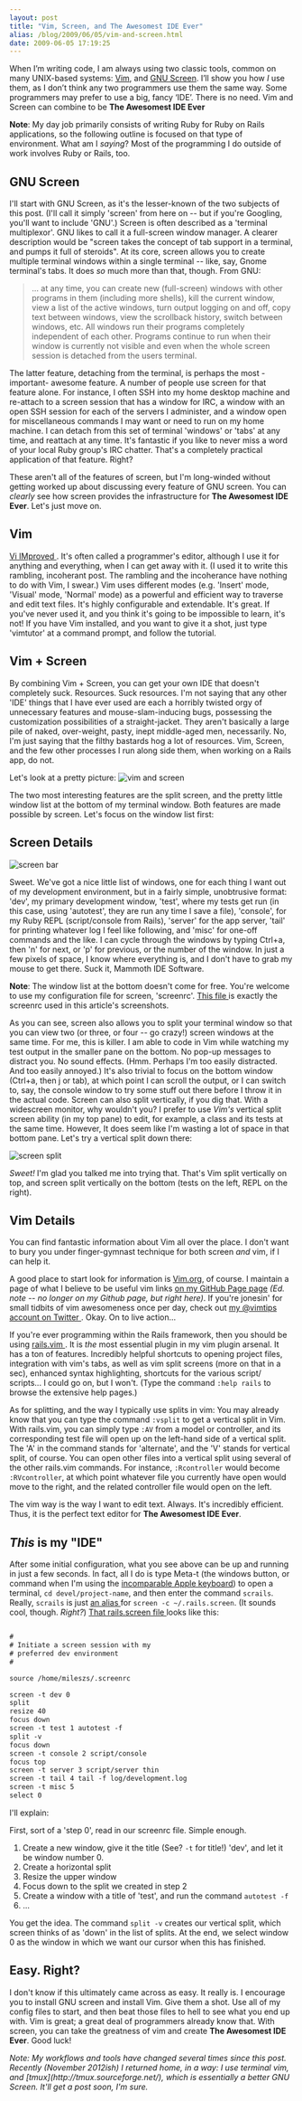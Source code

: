 ```yaml
---
layout: post
title: "Vim, Screen, and The Awesomest IDE Ever"
alias: /blog/2009/06/05/vim-and-screen.html
date: 2009-06-05 17:19:25
---
```


When I’m writing code, I am always using two classic tools, common on
many UNIX-based systems: [Vim][1], and [GNU Screen][2]. I’ll show you how
*I* use them, as I don’t think any two programmers use them the same
way. Some programmers may prefer to use a big, fancy ‘IDE’. There is no
need. Vim and Screen can combine to be **The Awesomest IDE Ever**

**Note**: My day job primarily consists of writing Ruby for Ruby on
Rails applications, so the following outline is focused on that type of
environment. What am I *saying*? Most of the programming I do outside of
work involves Ruby or Rails, too.

GNU Screen
----------

I'll start with GNU Screen, as it's the lesser-known of the two subjects of this post.  (I'll call it simply 'screen' from here on -- but if you're Googling, you'll want to include 'GNU'.)  Screen is often described as a 'terminal multiplexor'.  GNU likes to call it a full-screen window manager.  A clearer description would be "screen takes the concept of tab support in a terminal, and pumps it full of steroids".  At its core, screen allows you to create multiple terminal windows within a single terminal -- like, say, Gnome terminal's tabs.  It does _so_ much more than that, though.  From GNU:

> ... at any time, you can create new (full-screen) windows with other programs in them (including more shells), kill the current window, view a list of the active windows, turn output logging on and off, copy text between windows, view the scrollback history, switch between windows, etc. All windows run their programs completely independent of each other. Programs continue to run when their window is currently not visible and even when the whole screen session is detached from the users terminal.

The latter feature, detaching from the terminal, is perhaps the most -important- awesome feature.  A number of people use screen for that feature alone.  For instance, I often SSH into my home desktop machine and re-attach to a screen session that has a window for IRC, a window with an open SSH session for each of the servers I administer, and a window open for miscellaneous commands I may want or need to run on my home machine.  I can detach from this set of terminal 'windows' or 'tabs' at any time, and reattach at any time.  It's fantastic if you like to never miss a word of your local Ruby group's IRC chatter.  That's a completely practical application of that feature.  Right?

These aren't all of the features of screen, but I'm long-winded without getting worked up about discussing every feature of GNU screen.  You can _clearly_ see how screen provides the infrastructure for **The Awesomest IDE Ever**.  Let's just move on.

## Vim

[ Vi IMproved ][1].  It's often called a programmer's editor, although I use it for anything and everything, when I can get away with it.  (I used it to write this rambling, incoherant post.  The rambling and the incoherance have nothing to do with Vim, I swear.)  Vim uses different modes (e.g. 'Insert' mode, 'Visual' mode, 'Normal' mode) as a powerful and efficient way to traverse and edit text files.  It's highly configurable and extendable.  It's great.  If you've never used it, and you think it's going to be impossible to learn, it's not!  If you have Vim installed, and you want to give it a shot, just type 'vimtutor' at a command prompt, and follow the tutorial.

## Vim + Screen

By combining Vim + Screen, you can get your own IDE that doesn't completely suck.  Resources.  Suck resources.  I'm not saying that any other 'IDE' things that I have ever used are each a horribly twisted orgy of unnecessary features and mouse-slam-inducing bugs, possessing the customization possibilities of a straight-jacket.  They aren't basically a large pile of naked, over-weight, pasty, inept middle-aged men, necessarily.  No, I'm just saying that the filthy bastards hog a lot of resources.  Vim, Screen, and the few other processes I run along side them, when working on a Rails app, do not.

Let's look at a pretty picture:
![vim and screen](/images/vim_and_screen.png)

The two most interesting features are the split screen, and the pretty little window list at the bottom of my terminal window.  Both features are made possible by screen.  Let's focus on the window list first:

## Screen Details

![screen bar]( /images/screen_bar.png )

Sweet.  We've got a nice little list of windows, one for each thing I want out of my development environment, but in a fairly simple, unobtrusive format: 'dev', my primary development window, 'test', where my tests get run (in this case, using 'autotest', they are run any time I save a file), 'console', for my Ruby REPL (script/console from Rails), 'server' for the app server, 'tail' for printing whatever log I feel like following, and 'misc' for one-off commands and the like.  I can cycle through the windows by typing Ctrl+a, then 'n' for next, or 'p' for previous, or the number of the window.  In just a few pixels of space, I know where everything is, and I don't have to grab my mouse to get there.  Suck it, Mammoth IDE Software.

**Note**: The window list at the bottom doesn't come for free.  You're welcome to use my configuration file for screen, 'screenrc'.  [ This file ](http://github.com/mileszs/dotfiles/blob/5a74d9a18c9061b0a8534efb306ca8348ddb7735/screenrc) is exactly the screenrc used in this article's screenshots.

As you can see, screen also allows you to split your terminal window so that you can view two (or three, or four -- go crazy!) screen windows at the same time.  For me, this is killer.  I am able to code in Vim while watching my test output in the smaller pane on the bottom.  No pop-up messages to distract you.  No sound effects.  (Hmm.  Perhaps I'm too easily distracted.  And too easily annoyed.)  It's also trivial to focus on the bottom window (Ctrl+a, then j or tab), at which point I can scroll the output, or I can switch to, say, the console window to try some stuff out there before I throw it in the actual code.  Screen can also split vertically, if you dig that.  With a widescreen monitor, why wouldn't you?  I prefer to use _Vim's_ vertical split screen ability (in my top pane) to edit, for example, a class and its tests at the same time.  However, It does seem like I'm wasting a lot of space in that bottom pane.  Let's try a vertical split down there:

![screen split](/images/vsplit_screen.png)

_Sweet!_  I'm glad you talked me into trying that.  That's Vim split vertically on top, and screen split vertically on the bottom (tests on the left, REPL on the right).

## Vim Details

You can find fantastic information about Vim all over the place.  I don't want to bury you under finger-gymnast technique for both screen _and_ vim, if I can help it.  

A good place to start look for information is [Vim.org][1], of course.  I maintain a page of what I believe to be useful vim links [on my GitHub Page page](/vimlinks.html) _(Ed. note -- no longer on my Github page, but right here)_.  If you're jonesin' for small tidbits of vim awesomeness once per day, check out [ my @vimtips account on Twitter ](http://twitter.com/vimtips).  Okay.  On to live action...

If you're ever programming within the Rails framework, then you should be using [ rails.vim ][3]. It is _the_ most essential plugin in my vim plugin arsenal.  It has a ton of features.  Incredibly helpful shortcuts to opening project files, integration with vim's tabs, as well as vim split screens (more on that in a sec), enhanced syntax highlighting, shortcuts for the various script/ scripts...  I could go on, but I won't.  (Type the command `:help rails` to browse the extensive help pages.)

As for splitting, and the way I typically use splits in vim: You may already know that you can type the command `:vsplit` to get a vertical split in Vim.  With rails.vim, you can simply type `:AV` from a model or controller, and its corresponding test file will open up on the left-hand side of a vertical split.  The 'A' in the command stands for 'alternate', and the 'V' stands for vertical split, of course.  You can open other files into a vertical split using several of the other rails.vim commands.  For instance, `:Rcontroller` would become `:RVcontroller`, at which point whatever file you currently have open would move to the right, and the related controller file would open on the left.

The vim way is the way I want to edit text.  Always.  It's incredibly efficient.  Thus, it is the perfect text editor for **The Awesomest IDE Ever**.

## _This_ is **my** "IDE"

After some initial configuration, what you see above can be up and running in just a few seconds.  In fact, all I do is type Meta-t (the windows button, or command when I'm using the [incomparable Apple keyboard](http://www.apple.com/keyboard/)) to open a terminal, `cd devel/project-name`, and then enter the command `scrails`.  Really, `scrails` is just [ an alias ](http://github.com/mileszs/dotfiles/blob/5a74d9a18c9061b0a8534efb306ca8348ddb7735/bash/aliases.sh) for `screen -c ~/.rails.screen`.  (It sounds cool, though.  _Right?_)  [ That rails.screen file ](http://github.com/mileszs/dotfiles/blob/af0d2a5d1ca3fffd791fa1d55020598fc11697ef/rails.screen) looks like this:

```diff

#
# Initiate a screen session with my
# preferred dev environment
#

source /home/mileszs/.screenrc

screen -t dev 0
split
resize 40
focus down
screen -t test 1 autotest -f
split -v
focus down
screen -t console 2 script/console
focus top
screen -t server 3 script/server thin
screen -t tail 4 tail -f log/development.log
screen -t misc 5
select 0

```

I'll explain:

First, sort of a 'step 0', read in our screenrc file.  Simple enough.

1. Create a new window, give it the title (See?  `-t` for title!) 'dev', and let it be window number 0.
2. Create a horizontal split
3. Resize the upper window
4. Focus down to the split we created in step 2
5. Create a window with a title of 'test', and run the command `autotest -f`
6. ...

You get the idea.  The command `split -v` creates our vertical split, which screen thinks of as 'down' in the list of splits.  At the end, we select window 0 as the window in which we want our cursor when this has finished.

##  Easy.  Right?

I don't know if this ultimately came across as easy.  It really is.  I encourage you to install GNU screen and install Vim. Give them a shot. Use all of my config files to start, and then beat those files to hell to see what you end up with.  Vim is great; a great deal of programmers already know that.  With screen, you can take the greatness of vim and create **The Awesomest IDE Ever**.  Good luck!

<em>
Note: My workflows and tools have changed several times since this post. Recently (November 2012ish) I returned home, in a way: I use terminal vim, and [tmux](http://tmux.sourceforge.net/), which is essentially a better GNU Screen. It'll get a post soon, I'm sure.
</em>


[1]: http://vim.org
[2]: http://www.gnu.org/software/screen/
[3]: http://www.vim.org/scripts/script.php?script_id=1567
